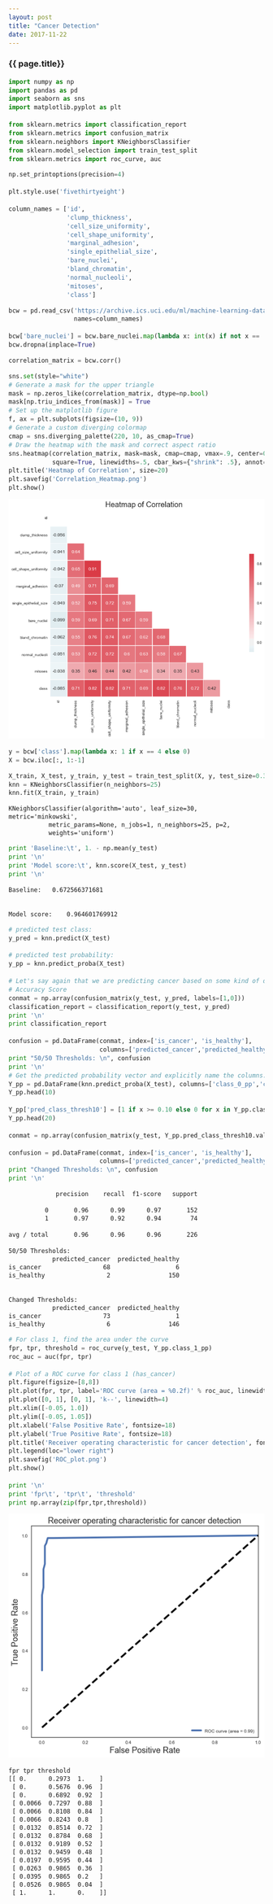 ```yaml
---
layout: post
title: "Cancer Detection"
date: 2017-11-22
---
```


### {{ page.title}}

```python
import numpy as np
import pandas as pd
import seaborn as sns
import matplotlib.pyplot as plt

from sklearn.metrics import classification_report
from sklearn.metrics import confusion_matrix
from sklearn.neighbors import KNeighborsClassifier
from sklearn.model_selection import train_test_split
from sklearn.metrics import roc_curve, auc
```


```python
np.set_printoptions(precision=4)

plt.style.use('fivethirtyeight')

column_names = ['id',
                'clump_thickness',
                'cell_size_uniformity',
                'cell_shape_uniformity',
                'marginal_adhesion',
                'single_epithelial_size',
                'bare_nuclei',
                'bland_chromatin',
                'normal_nucleoli',
                'mitoses',
                'class']
```


```python
bcw = pd.read_csv('https://archive.ics.uci.edu/ml/machine-learning-databases/breast-cancer-wisconsin/breast-cancer-wisconsin.data',
                  names=column_names)

bcw['bare_nuclei'] = bcw.bare_nuclei.map(lambda x: int(x) if not x == '?' else np.nan)
bcw.dropna(inplace=True)
```


```python
correlation_matrix = bcw.corr()

```


```python
sns.set(style="white")
# Generate a mask for the upper triangle
mask = np.zeros_like(correlation_matrix, dtype=np.bool)
mask[np.triu_indices_from(mask)] = True
# Set up the matplotlib figure
f, ax = plt.subplots(figsize=(10, 9))
# Generate a custom diverging colormap
cmap = sns.diverging_palette(220, 10, as_cmap=True)
# Draw the heatmap with the mask and correct aspect ratio
sns.heatmap(correlation_matrix, mask=mask, cmap=cmap, vmax=.9, center=0,
            square=True, linewidths=.5, cbar_kws={"shrink": .5}, annot=True)
plt.title('Heatmap of Correlation', size=20)
plt.savefig('Correlation_Heatmap.png')
plt.show()
```


![png](../img/output_4_0.png)



```python
y = bcw['class'].map(lambda x: 1 if x == 4 else 0)
X = bcw.iloc[:, 1:-1]
```


```python
X_train, X_test, y_train, y_test = train_test_split(X, y, test_size=0.33)
knn = KNeighborsClassifier(n_neighbors=25)
knn.fit(X_train, y_train)
```




    KNeighborsClassifier(algorithm='auto', leaf_size=30, metric='minkowski',
               metric_params=None, n_jobs=1, n_neighbors=25, p=2,
               weights='uniform')




```python
print 'Baseline:\t', 1. - np.mean(y_test)
print '\n'
print 'Model score:\t', knn.score(X_test, y_test)
print '\n'
```

    Baseline:	0.672566371681


    Model score:	0.964601769912





```python
# predicted test class:
y_pred = knn.predict(X_test)

# predicted test probability:
y_pp = knn.predict_proba(X_test)

# Let's say again that we are predicting cancer based on some kind of detection measure, as before.
# Accuracy Score
conmat = np.array(confusion_matrix(y_test, y_pred, labels=[1,0]))
classification_report = classification_report(y_test, y_pred)
print '\n'
print classification_report

confusion = pd.DataFrame(conmat, index=['is_cancer', 'is_healthy'],
                         columns=['predicted_cancer','predicted_healthy'])
print "50/50 Thresholds: \n", confusion
print '\n'
# Get the predicted probability vector and explicitly name the columns:
Y_pp = pd.DataFrame(knn.predict_proba(X_test), columns=['class_0_pp','class_1_pp'])
Y_pp.head(10)

Y_pp['pred_class_thresh10'] = [1 if x >= 0.10 else 0 for x in Y_pp.class_1_pp.values]
Y_pp.head(20)

conmat = np.array(confusion_matrix(y_test, Y_pp.pred_class_thresh10.values, labels=[1,0]))

confusion = pd.DataFrame(conmat, index=['is_cancer', 'is_healthy'],
                         columns=['predicted_cancer','predicted_healthy'])
print "Changed Thresholds: \n", confusion
print '\n'
```



                 precision    recall  f1-score   support

              0       0.96      0.99      0.97       152
              1       0.97      0.92      0.94        74

    avg / total       0.96      0.96      0.96       226

    50/50 Thresholds:
                predicted_cancer  predicted_healthy
    is_cancer                 68                  6
    is_healthy                 2                150


    Changed Thresholds:
                predicted_cancer  predicted_healthy
    is_cancer                 73                  1
    is_healthy                 6                146





```python
# For class 1, find the area under the curve
fpr, tpr, threshold = roc_curve(y_test, Y_pp.class_1_pp)
roc_auc = auc(fpr, tpr)

# Plot of a ROC curve for class 1 (has_cancer)
plt.figure(figsize=[8,8])
plt.plot(fpr, tpr, label='ROC curve (area = %0.2f)' % roc_auc, linewidth=4)
plt.plot([0, 1], [0, 1], 'k--', linewidth=4)
plt.xlim([-0.05, 1.0])
plt.ylim([-0.05, 1.05])
plt.xlabel('False Positive Rate', fontsize=18)
plt.ylabel('True Positive Rate', fontsize=18)
plt.title('Receiver operating characteristic for cancer detection', fontsize=18)
plt.legend(loc="lower right")
plt.savefig('ROC_plot.png')
plt.show()

print '\n'
print 'fpr\t', 'tpr\t', 'threshold'
print np.array(zip(fpr,tpr,threshold))
```


![png](../img/output_9_0.png)




    fpr	tpr	threshold
    [[ 0.      0.2973  1.    ]
     [ 0.      0.5676  0.96  ]
     [ 0.      0.6892  0.92  ]
     [ 0.0066  0.7297  0.88  ]
     [ 0.0066  0.8108  0.84  ]
     [ 0.0066  0.8243  0.8   ]
     [ 0.0132  0.8514  0.72  ]
     [ 0.0132  0.8784  0.68  ]
     [ 0.0132  0.9189  0.52  ]
     [ 0.0132  0.9459  0.48  ]
     [ 0.0197  0.9595  0.44  ]
     [ 0.0263  0.9865  0.36  ]
     [ 0.0395  0.9865  0.2   ]
     [ 0.0526  0.9865  0.04  ]
     [ 1.      1.      0.    ]]
